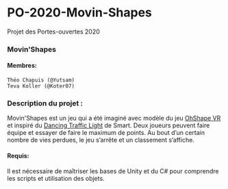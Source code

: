 # PO-2020-Movin-Shapes
Projet des Portes-ouvertes 2020

### Movin'Shapes

#### Membres: 
	Théo Chapuis (@Yutsam)
	Teva Koller (@Koter07)
	
### Description du projet :
Movin'Shapes est un jeu qui a été imaginé avec modèle du jeu [OhShape VR](https://ohshapevr.com/) et inspiré du [Dancing Traffic Light](https://www.youtube.com/watch?v=SB_0vRnkeOk) de Smart. Deux joueurs peuvent faire équipe et essayer de faire le maximum de points. Au bout d’un certain nombre de vies perdues, le jeu s’arrête et un classement s’affiche.
  
#### Requis:
Il est nécessaire de maîtriser les bases de Unity et du C# pour comprendre les scripts et utilisation des objets.
